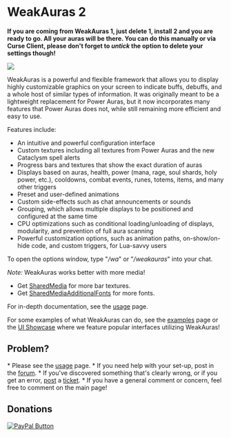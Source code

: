 <h1>WeakAuras 2</h1>

**If you are coming from WeakAuras 1, just delete 1, install 2 and you are ready to go. All your auras will be there. You can do this manually or via Curse Client, please don't forget to *untick* the option to delete your settings though!**

<img src="http://i.imgur.com/mt6dPfO.png" />

WeakAuras is a powerful and flexible framework that allows you to display highly customizable graphics on your screen to indicate buffs, debuffs, and a whole host of similar types of information. It was originally meant to be a lightweight replacement for Power Auras, but it now incorporates many features that Power Auras does not, while still remaining more efficient and easy to use.

Features include:
* An intuitive and powerful configuration interface
* Custom textures including all textures from Power Auras and the new Cataclysm spell alerts
* Progress bars and textures that show the exact duration of auras
* Displays based on auras, health, power (mana, rage, soul shards, holy power, etc.), cooldowns, combat events, runes, totems, items, and many other triggers
* Preset and user-defined animations
* Custom side-effects such as chat announcements or sounds
* Grouping, which allows multiple displays to be positioned and configured at the same time
* CPU optimizations such as conditional loading/unloading of displays, modularity, and prevention of full aura scanning
* Powerful customization options, such as animation paths, on-show/on-hide code, and custom triggers, for Lua-savvy users

To open the options window, type "*/wa*" or "*/weakauras*" into your chat.

*Note:* WeakAuras works better with more media!
* Get <a href="http://www.wowace.com/addons/sharedmedia/" title="SharedMedia">SharedMedia</a> for more bar textures.
* Get <a href="http://www.wowace.com/addons/shared-media-additional-fonts/" title="SharedMediaAdditionalFonts">SharedMediaAdditionalFonts</a> for more fonts.

For in-depth documentation, see the <a href="http://www.wowace.com/addons/weakauras-2/pages/usage/">usage</a> page.

For some examples of what WeakAuras can do, see the <a href="http://www.wowace.com/addons/weakauras-2/pages/examples/" title="Examples">examples</a> page or the <a href="http://www.wowace.com/addons/weakauras-2/pages/ui-showcase/" title="UI Showcase">UI Showcase</a> where we feature popular interfaces utilizing WeakAuras!

<h2>Problem?</h2>
* Please see the <a href="http://www.wowace.com/addons/weakauras/pages/usage/" title="Usage">usage</a> page.
* If you need help with your set-up, post in the <a href="http://www.wowace.com/addons/weakauras-2/forum/" title="Forum">forum</a>.
* If you've discovered something that's clearly wrong, or if you get an error, <a href="http://www.wowace.com/addons/weakauras-2/create-ticket/" title="Create Ticket">post</a> a <a href="http://www.wowace.com/addons/weakauras-2/tickets/" title="Tickets">ticket</a>.
* If you have a general comment or concern, feel free to comment on the main page!

<h2>Donations</h2>
<a href="https://www.paypal.com/cgi-bin/webscr?cmd=_s-xclick&hosted_button_id=FRVH7EYXFDTUN" title="PayPal"><img src="https://www.paypalobjects.com/en_US/i/btn/btn_donateCC_LG.gif" alt="PayPal Button"/></a>

